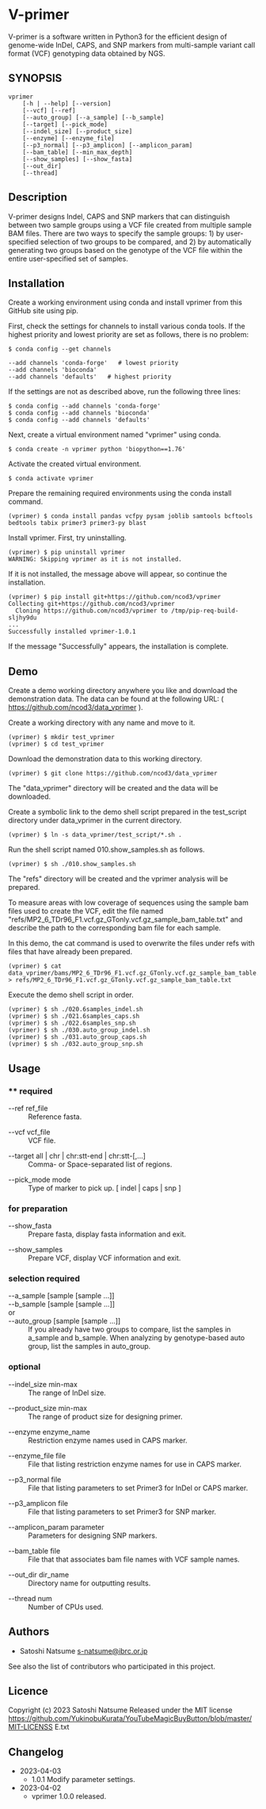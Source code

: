 # V-primer

V-primer is a software written in Python3 for the efficient design of genome-wide InDel, CAPS, and SNP markers from multi-sample variant call format (VCF) genotyping data obtained by NGS.

## SYNOPSIS
```
vprimer
	[-h | --help] [--version]
	[--vcf] [--ref]
	[--auto_group] [--a_sample] [--b_sample]
	[--target] [--pick_mode]
	[--indel_size] [--product_size]
	[--enzyme] [--enzyme_file]
	[--p3_normal] [--p3_amplicon] [--amplicon_param]
	[--bam_table] [--min_max_depth]
	[--show_samples] [--show_fasta]
	[--out_dir]
	[--thread]
```

## Description

V-primer designs Indel, CAPS and SNP markers that can distinguish between two sample groups using a VCF file created from multiple sample BAM files. There are two ways to specify the sample groups: 1) by user-specified selection of two groups to be compared, and 2) by automatically generating two groups based on the genotype of the VCF file within the entire user-specified set of samples.

## Installation

Create a working environment using conda and install vprimer from this GitHub site using pip.

First, check the settings for channels to install various conda tools. If the highest priority and lowest priority are set as follows, there is no problem:

```
$ conda config --get channels

--add channels 'conda-forge'   # lowest priority
--add channels 'bioconda'
--add channels 'defaults'   # highest priority
```

If the settings are not as described above, run the following three lines:

```
$ conda config --add channels 'conda-forge'
$ conda config --add channels 'bioconda'
$ conda config --add channels 'defaults'

```

Next, create a virtual environment named "vprimer" using conda.

```
$ conda create -n vprimer python 'biopython==1.76'
```

Activate the created virtual environment.

```
$ conda activate vprimer
```

Prepare the remaining required environments using the conda install command.

```
(vprimer) $ conda install pandas vcfpy pysam joblib samtools bcftools bedtools tabix primer3 primer3-py blast
```

Install vprimer. First, try uninstalling.

```
(vprimer) $ pip uninstall vprimer
WARNING: Skipping vprimer as it is not installed.
```

If it is not installed, the message above will appear, so continue the installation.


```
(vprimer) $ pip install git+https://github.com/ncod3/vprimer
Collecting git+https://github.com/ncod3/vprimer
  Cloning https://github.com/ncod3/vprimer to /tmp/pip-req-build-sljhy9du
...
Successfully installed vprimer-1.0.1
```

If the message "Successfully" appears, the installation is complete.


## Demo

Create a demo working directory anywhere you like and download the demonstration data. The data can be found at the following URL: ( https://github.com/ncod3/data_vprimer ).

Create a working directory with any name and move to it.

```
(vprimer) $ mkdir test_vprimer
(vprimer) $ cd test_vprimer
```

Download the demonstration data to this working directory.

```
(vprimer) $ git clone https://github.com/ncod3/data_vprimer
```

The "data_vprimer" directory will be created and the data will be downloaded.

Create a symbolic link to the demo shell script prepared in the test_script directory under data_vprimer in the current directory.

```
(vprimer) $ ln -s data_vprimer/test_script/*.sh .
```

Run the shell script named 010.show_samples.sh as follows.

```
(vprimer) $ sh ./010.show_samples.sh
```

The "refs" directory will be created and the vprimer analysis will be prepared.

To measure areas with low coverage of sequences using the sample bam files used to create the VCF, edit the file named "refs/MP2_6_TDr96_F1.vcf.gz_GTonly.vcf.gz_sample_bam_table.txt" and describe the path to the corresponding bam file for each sample.

In this demo, the cat command is used to overwrite the files under refs with files that have already been prepared.

```
(vprimer) $ cat data_vprimer/bams/MP2_6_TDr96_F1.vcf.gz_GTonly.vcf.gz_sample_bam_table.txt_filled > refs/MP2_6_TDr96_F1.vcf.gz_GTonly.vcf.gz_sample_bam_table.txt
```

Execute the demo shell script in order.

```
(vprimer) $ sh ./020.6samples_indel.sh
(vprimer) $ sh ./021.6samples_caps.sh
(vprimer) $ sh ./022.6samples_snp.sh
(vprimer) $ sh ./030.auto_group_indel.sh
(vprimer) $ sh ./031.auto_group_caps.sh
(vprimer) $ sh ./032.auto_group_snp.sh

```

## Usage

### ** required
<dl>
<dt>
--ref ref_file
</dt>
<dd>
Reference fasta.
</dd>
</dl>

<dl>
<dt>
--vcf vcf_file
</dt>
<dd>
VCF file.
</dd>
</dl>

<dl>
<dt>
--target all | chr | chr:stt-end | chr:stt-[,…​]
</dt>
<dd>
Comma- or Space-separated list of regions.
</dd>
</dl>

<dl>
<dt>
--pick_mode mode
</dt>
<dd>
Type of marker to pick up. [ indel | caps | snp ]
</dd>
</dl>

### for preparation

<dl>
<dt>
--show_fasta
</dt>
<dd>
Prepare fasta, display fasta information and exit.
</dd>
</dl>

<dl>
<dt>
--show_samples
</dt>
<dd>
Prepare VCF, display VCF information and exit.
</dd>
</dl>

### selection required

<dl>
<dt>
--a_sample [sample [sample ...]]<br>
--b_sample [sample [sample ...]]<br>
 or <br>
--auto_group [sample [sample ...]]
</dt>
<dd>
If you already have two groups to compare, list the samples in a_sample and b_sample.
When analyzing by genotype-based auto group, list the samples in auto_group.
</dd>
</dl>

### optional

<dl>
<dt>
--indel_size min-max
</dt>
<dd>
The range of InDel size.
</dd>
</dl>

<dl>
<dt>
--product_size min-max
</dt>
<dd>
The range of product size for designing primer.
</dd>
</dl>

<dl>
<dt>
--enzyme enzyme_name
</dt>
<dd>
Restriction enzyme names used in CAPS marker.
</dd>
</dl>

<dl>
<dt>
--enzyme_file file
</dt>
<dd>
File that listing restriction enzyme names for use in CAPS marker.
</dd>
</dl>

<dl>
<dt>
--p3_normal file
</dt>
<dd>
File that listing parameters to set Primer3 for InDel or CAPS marker.
</dd>
</dl>

<dl>
<dt>
--p3_amplicon file
</dt>
<dd>
File that listing parameters to set Primer3 for SNP marker.
</dd>
</dl>

<dl>
<dt>
--amplicon_param parameter
</dt>
<dd>
Parameters for designing SNP markers.
</dd>
</dl>

<dl>
<dt>
--bam_table file
</dt>
<dd>
File that that associates bam file names with VCF sample names.
</dd>
</dl>

<dl>
<dt>
--out_dir dir_name
</dt>
<dd>
Directory name for outputting results.
</dd>
</dl>

<dl>
<dt>
--thread num
</dt>
<dd>
Number of CPUs used.
</dd>
</dl>
	

## Authors
- Satoshi Natsume s-natsume@ibrc.or.jp

See also the list of contributors who participated in this project.

## Licence

Copyright (c) 2023 Satoshi Natsume
Released under the MIT license
https://github.com/YukinobuKurata/YouTubeMagicBuyButton/blob/master/MIT-LICENSS
E.txt

## Changelog
- 2023-04-03
	- 1.0.1 Modify parameter settings.
- 2023-04-02 
	- vprimer 1.0.0 released.






